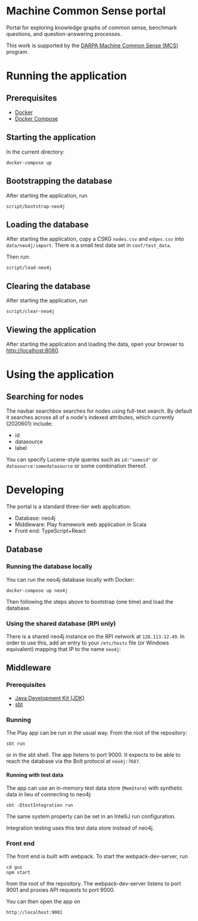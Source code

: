# Machine Common Sense portal

Portal for exploring knowledge graphs of common sense, benchmark questions, and question-answering processes.

This work is supported by the [DARPA Machine Common Sense (MCS)](https://www.darpa.mil/program/machine-common-sense") program.

# Running the application

## Prerequisites

* [Docker](https://docs.docker.com/get-docker/)
* [Docker Compose](https://docs.docker.com/compose/)

## Starting the application

In the current directory:

    docker-compose up

## Bootstrapping the database

After starting the application, run

    script/bootstrap-neo4j

## Loading the database

After starting the application, copy a CSKG `nodes.csv` and `edges.csv` into `data/neo4j/import`. There is a small test data set in `conf/test_data`.
 
Then run:

    script/load-neo4j

## Clearing the database

After starting the application, run

    script/clear-neo4j
    
## Viewing the application

After starting the application and loading the data, open your browser to [http://localhost:8080](http://localhost:8080).

# Using the application

## Searching for nodes

The navbar searchbox searches for nodes using full-text search. By default it searches across all of a node's indexed attributes, which currently (2020601) include:

* id
* datasource
* label

You can specify Lucene-style queries such as `id:"someid"` or `datasource:somedatasource` or some combination thereof.

# Developing

The portal is a standard three-tier web application:
- Database: neo4j
- Middleware: Play framework web application in Scala
- Front end: TypeScript+React

## Database

### Running the database locally

You can run the neo4j database locally with Docker:

    docker-compose up neo4j
    
Then following the steps above to bootstrap (one time) and load the database.
    
### Using the shared database (RPI only)

There is a shared neo4j instance on the RPI network at `128.113.12.49`. In order to use this, add an entry to your `/etc/hosts` file (or Windows equivalent) mapping that IP to the name `neo4j`:
    
## Middleware

### Prerequisites

* [Java Development Kit (JDK)](https://adoptopenjdk.net/)
* [sbt](https://www.scala-sbt.org/)

### Running

The Play app can be run in the usual way. From the root of the repository:

    sbt run
    
or in the sbt shell. The app listens to port 9000. It expects to be able to reach the database via the Bolt protocol at `neo4j:7687`.

#### Running with test data

The app can use an in-memory test data store (`MemStore`) with synthetic data in lieu of connecting to neo4j:

    sbt -DtestIntegration run
    
The same system property can be set in an IntelliJ run configuration.

Integration testing uses this test data store instead of neo4j.

### Front end

The front end is built with webpack. To start the webpack-dev-server, run

    cd gui
    npm start
    
from the root of the repository. The webpack-dev-server listens to port 9001 and proxies API requests to port 9000.

You can then open the app on

    http://localhost:9001
